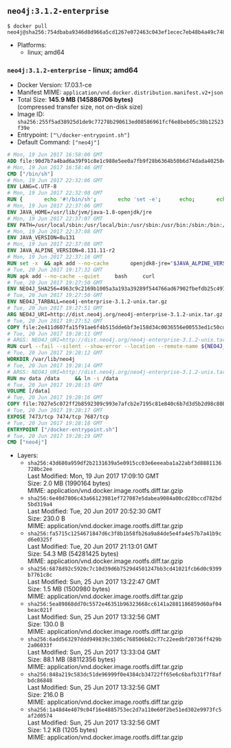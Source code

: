 ## `neo4j:3.1.2-enterprise`

```console
$ docker pull neo4j@sha256:754dbaba9346d8d966a5cd1267e072463c043ef1ecec7eb48b4a49c740f85721
```

-	Platforms:
	-	linux; amd64

### `neo4j:3.1.2-enterprise` - linux; amd64

-	Docker Version: 17.03.1-ce
-	Manifest MIME: `application/vnd.docker.distribution.manifest.v2+json`
-	Total Size: **145.9 MB (145886706 bytes)**  
	(compressed transfer size, not on-disk size)
-	Image ID: `sha256:255f5ad38925d1de9c77278b290613ed08586961fcf6e8beb05c38b12523f39e`
-	Entrypoint: `["\/docker-entrypoint.sh"]`
-	Default Command: `["neo4j"]`

```dockerfile
# Mon, 19 Jun 2017 16:58:00 GMT
ADD file:90d7b7a4bad6a39f91c8e1c988e5ee0a7fb9f28b6364b50b6d74dada40258cca in / 
# Mon, 19 Jun 2017 16:58:46 GMT
CMD ["/bin/sh"]
# Mon, 19 Jun 2017 22:32:06 GMT
ENV LANG=C.UTF-8
# Mon, 19 Jun 2017 22:32:08 GMT
RUN { 		echo '#!/bin/sh'; 		echo 'set -e'; 		echo; 		echo 'dirname "$(dirname "$(readlink -f "$(which javac || which java)")")"'; 	} > /usr/local/bin/docker-java-home 	&& chmod +x /usr/local/bin/docker-java-home
# Mon, 19 Jun 2017 22:37:06 GMT
ENV JAVA_HOME=/usr/lib/jvm/java-1.8-openjdk/jre
# Mon, 19 Jun 2017 22:37:07 GMT
ENV PATH=/usr/local/sbin:/usr/local/bin:/usr/sbin:/usr/bin:/sbin:/bin:/usr/lib/jvm/java-1.8-openjdk/jre/bin:/usr/lib/jvm/java-1.8-openjdk/bin
# Mon, 19 Jun 2017 22:37:08 GMT
ENV JAVA_VERSION=8u131
# Mon, 19 Jun 2017 22:37:08 GMT
ENV JAVA_ALPINE_VERSION=8.131.11-r2
# Mon, 19 Jun 2017 22:37:16 GMT
RUN set -x 	&& apk add --no-cache 		openjdk8-jre="$JAVA_ALPINE_VERSION" 	&& [ "$JAVA_HOME" = "$(docker-java-home)" ]
# Tue, 20 Jun 2017 19:17:32 GMT
RUN apk add --no-cache --quiet     bash     curl
# Tue, 20 Jun 2017 19:27:50 GMT
ENV NEO4J_SHA256=4963c9c2169b1005a3a193a39289f544766ad67902fbefdb25c497d75e5e2be1
# Tue, 20 Jun 2017 19:27:50 GMT
ENV NEO4J_TARBALL=neo4j-enterprise-3.1.2-unix.tar.gz
# Tue, 20 Jun 2017 19:27:51 GMT
ARG NEO4J_URI=http://dist.neo4j.org/neo4j-enterprise-3.1.2-unix.tar.gz
# Tue, 20 Jun 2017 19:27:52 GMT
COPY file:2e411d607fa15f91ae6f4b515dde6bf3e158d34c0036556e00553ed1c50cd63d in /tmp/ 
# Tue, 20 Jun 2017 19:28:11 GMT
# ARGS: NEO4J_URI=http://dist.neo4j.org/neo4j-enterprise-3.1.2-unix.tar.gz
RUN curl --fail --silent --show-error --location --remote-name ${NEO4J_URI}     && echo "${NEO4J_SHA256}  ${NEO4J_TARBALL}" | sha256sum -csw -     && tar --extract --file ${NEO4J_TARBALL} --directory /var/lib     && mv /var/lib/neo4j-* /var/lib/neo4j     && rm ${NEO4J_TARBALL}
# Tue, 20 Jun 2017 19:28:12 GMT
WORKDIR /var/lib/neo4j
# Tue, 20 Jun 2017 19:28:14 GMT
# ARGS: NEO4J_URI=http://dist.neo4j.org/neo4j-enterprise-3.1.2-unix.tar.gz
RUN mv data /data     && ln -s /data
# Tue, 20 Jun 2017 19:28:15 GMT
VOLUME [/data]
# Tue, 20 Jun 2017 19:28:16 GMT
COPY file:7027e5c072ff2b8592309c993e7afcb2e7195c81e840c6b7d3d5b2d98c80b481 in /docker-entrypoint.sh 
# Tue, 20 Jun 2017 19:28:17 GMT
EXPOSE 7473/tcp 7474/tcp 7687/tcp
# Tue, 20 Jun 2017 19:28:18 GMT
ENTRYPOINT ["/docker-entrypoint.sh"]
# Tue, 20 Jun 2017 19:28:19 GMT
CMD ["neo4j"]
```

-	Layers:
	-	`sha256:43d680a959df2b2131639a5e0915cc03e6eeeaba1a22abf3d8881136728bc2ee`  
		Last Modified: Mon, 19 Jun 2017 17:09:10 GMT  
		Size: 2.0 MB (1990164 bytes)  
		MIME: application/vnd.docker.image.rootfs.diff.tar.gzip
	-	`sha256:6e40d7806c43a66123981ef727087e5dabea9084a00cd28bccd782bd5bd319a4`  
		Last Modified: Tue, 20 Jun 2017 20:52:30 GMT  
		Size: 230.0 B  
		MIME: application/vnd.docker.image.rootfs.diff.tar.gzip
	-	`sha256:fa5715c1254671847d6c3f8b1b58fb26a9a84de5e4fa4e57b7a41b9cd6e0325f`  
		Last Modified: Tue, 20 Jun 2017 21:13:01 GMT  
		Size: 54.3 MB (54281425 bytes)  
		MIME: application/vnd.docker.image.rootfs.diff.tar.gzip
	-	`sha256:6878d92c5920c7c10d39d6b7529d4501247bb3cd41021fcb6d0c9399b7761c8c`  
		Last Modified: Sun, 25 Jun 2017 13:22:47 GMT  
		Size: 1.5 MB (1500980 bytes)  
		MIME: application/vnd.docker.image.rootfs.diff.tar.gzip
	-	`sha256:5ea89868dd70c5572e46351b96323668cc6141a2881186859d60af04beac021f`  
		Last Modified: Sun, 25 Jun 2017 13:32:56 GMT  
		Size: 130.0 B  
		MIME: application/vnd.docker.image.rootfs.diff.tar.gzip
	-	`sha256:6add563297ddd949839c3305c768506b82c77c22eedbf20736ff429b2a06033f`  
		Last Modified: Sun, 25 Jun 2017 13:33:04 GMT  
		Size: 88.1 MB (88112356 bytes)  
		MIME: application/vnd.docker.image.rootfs.diff.tar.gzip
	-	`sha256:848a219c583dc51de96999f0e4384cb34722ff65e6c6bafb31f7f8afbdc86848`  
		Last Modified: Sun, 25 Jun 2017 13:32:56 GMT  
		Size: 216.0 B  
		MIME: application/vnd.docker.image.rootfs.diff.tar.gzip
	-	`sha256:1a48d4e4079c04f16e4885753ec2d7a110e60f2be51ed302e9973fc5af2d0574`  
		Last Modified: Sun, 25 Jun 2017 13:32:56 GMT  
		Size: 1.2 KB (1205 bytes)  
		MIME: application/vnd.docker.image.rootfs.diff.tar.gzip
